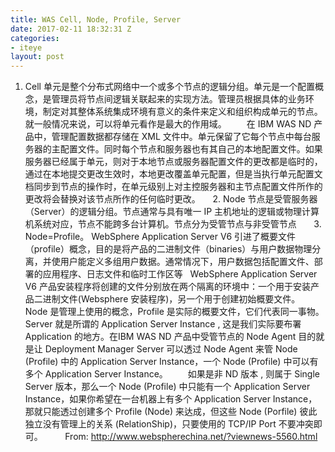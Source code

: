 ```yaml
---
title: WAS Cell, Node, Profile, Server
date: 2017-02-11 18:32:31 Z
categories:
- iteye
layout: post
---
```


1. Cell 单元是整个分布式网络中一个或多个节点的逻辑分组。单元是一个配置概念，是管理员将节点间逻辑关联起来的实现方法。管理员根据具体的业务环境，制定对其整体系统集成环境有意义的条件来定义和组织构成单元的节点。就一般情况来说，可以将单元看作是最大的作用域。 　　在 IBM WAS ND 产品中，管理配置数据都存储在 XML 文件中。单元保留了它每个节点中每台服务器的主配置文件。同时每个节点和服务器也有其自己的本地配置文件。如果服务器已经属于单元，则对于本地节点或服务器配置文件的更改都是临时的，通过在本地提交更改生效时，本地更改覆盖单元配置，但是当执行单元配置文档同步到节点的操作时，在单元级别上对主控服务器和主节点配置文件所作的更改将会替换对该节点所作的任何临时更改。     2. Node 节点是受管服务器（Server）的逻辑分组。节点通常与具有唯一 IP 主机地址的逻辑或物理计算机系统对应，节点不能跨多台计算机。节点分为受管节点与非受管节点       3. Node=Profile。 WebSphere Application Server V6 引进了概要文件（profile）概念，目的是将产品的二进制文件（binaries）与用户数据物理分离，并使用户能定义多组用户数据。通常情况下，用户数据包括配置文件、部署的应用程序、日志文件和临时工作区等   WebSphere Application Server V6 产品安装程序将创建的文件分别放在两个隔离的环境中：一个用于安装产品二进制文件(Websphere 安装程序)，另一个用于创建初始概要文件。   Node 是管理上使用的概念，Profile 是实际的概要文件，它们代表同一事物。Server 就是所谓的 Application Server Instance , 这是我们实际要布署 Application 的地方。在IBM WAS ND 产品中受管节点的 Node Agent 目的就是让 Deployment Manager Server 可以透过 Node Agent 来管 Node (Profile) 中的 Application Server Instance，一个 Node (Profile) 中可以有多个 Application Server Instance。 　　如果是非 ND 版本 , 则属于 Single Server 版本，那么一个 Node (Profile) 中只能有一个 Application Server Instance，如果你希望在一台机器上有多个 Application Server Instance，那就只能透过创建多个 Profile (Node) 来达成，但这些 Node (Porfile) 彼此独立没有管理上的关系 (RelationShip)，只要使用的 TCP/IP Port 不要冲突即可。         From: http://www.webspherechina.net/?viewnews-5560.html